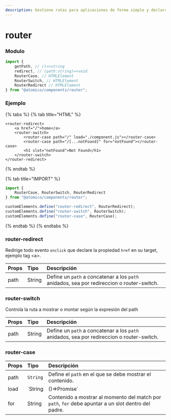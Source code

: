 ```yaml
---
description: Gestione rutas para aplicaciones de forma simple y declarativa
---
```


# router

### Modulo

```javascript
import {
    getPath, // ()=>string
    redirect, // (path:string)=>void
    RouterCase, // HTMLElement
    RouterSwitch, // HTMLElement
    RouterRedirect // HTMLElement
} from "@atomico/components/router";
```

### Ejemplo

{% tabs %}
{% tab title="HTML" %}
```markup
<router-redirect>
    <a href="/">home</a>
    <router-switch>
        <router-case path="/" load="./component.js"></router-case>
        <router-case path="/[...notFound]" for="notFound"></router-case>
        <h1 slot="notFound">Not Found</h1>
    </router-switch>
</router-redirect>
```
{% endtab %}

{% tab title="IMPORT" %}
```javascript
import { 
    RouterCase, RouterSwitch, RouterRedirect
} from "@atomico/components/router";

customElements.define("router-redirect", RouterRedirect);
customElements.define("router-switch", RouterSwitch);
customElements.define("router-case", RouterCase);
```
{% endtab %}
{% endtabs %}

### router-redirect

Redirige todo evento `onclick` que declare la propiedad `href` en su target, ejemplo tag &lt;a&gt;.

| Props | Tipo | Descripción |
| :--- | :--- | :--- |
| path | String | Define un `path` a concatenar a los `path` anidados, sea por redireccion o router-switch. |

### router-switch

Controla la ruta a mostrar o montar según la expresión del path

| Props | Tipo | Descripción |
| :--- | :--- | :--- |
| path | String | Define un `path` a concatenar a los `path` anidados, sea por redireccion o router-switch. |

### router-case

| Props | Tipo | Descripción |
| :--- | :--- | :--- |
| path | `String` | Define el `path` en el que se debe mostrar el contenido. |
| load | `String | ()=>Promise<any>`  | Contenido a importar al momento del match por `path`. |
| for | String | Contenido a mostrar al momento del match por `path`, `for` debe apuntar a un slot dentro del padre. |



